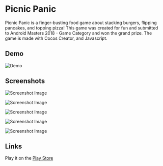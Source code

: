 # Picnic Panic

Picnic Panic is a finger-busting food game about stacking burgers, flipping pancakes, and topping pizza! This game was created for fun and submitted to Android Masters 2018 - Game Category and won the grand prize. The game is made with Cocos Creator, and Javascript.

## Demo

![Demo](picnic-panic.gif)

## Screenshots

![Screenshot Image](https://play-lh.googleusercontent.com/694R3zd29swJ4DsTB7txwgCksy9TExuv-fkc0JsWxTvWChBUvnzMFSEeTUj2HT54A6k=w1080-h1813-rw)

![Screenshot Image](https://play-lh.googleusercontent.com/MaFpzl6iT-XYzbC4hA7-fhBej61WSs-U0H_G0m3HcKz9OWGE78P5N4ahrPFAXDyqDAQ=w1080-h1813-rw)

![Screenshot Image](https://play-lh.googleusercontent.com/RuCbQ4Yzc1kJJTrp28LZI8to6tjzhI2BJGcTihUxTcs4-tsGJ4ZLGlJxrdX_sXrnknz4=w1080-h1813-rw)

![Screenshot Image](https://play-lh.googleusercontent.com/zjBUdYEzzGKLXElj9UdrlUkGIxiS1-EHNLq60dx1UveZq7T4g2wA12_EzWuneHOGTpz7=w1080-h1813-rw)

![Screenshot Image](https://play-lh.googleusercontent.com/hQmNjbeVR0UrzCHCcL5ZgQYrqqacqPRlxX39CbN3M7Z5bH5DV_FU3TcYDekr6nLGuQ=w1080-h1813-rw)

## Links

Play it on the [Play Store](https://play.google.com/store/apps/details?id=org.aetherapps.picnic.panic&hl=en)

